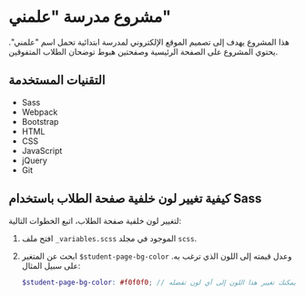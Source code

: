 # مشروع مدرسة "علمني"

هذا المشروع يهدف إلى تصميم الموقع الإلكتروني لمدرسة ابتدائية تحمل اسم "علمني". يحتوي المشروع على الصفحة الرئيسية وصفحتين هبوط توضحان الطلاب المتفوقين.

## التقنيات المستخدمة

- Sass
- Webpack
- Bootstrap
- HTML
- CSS
- JavaScript
- jQuery
- Git

## كيفية تغيير لون خلفية صفحة الطلاب باستخدام Sass

لتغيير لون خلفية صفحة الطلاب، اتبع الخطوات التالية:

1. افتح ملف `_variables.scss` الموجود في مجلد `scss`.
2. ابحث عن المتغير `$student-page-bg-color` وعدل قيمته إلى اللون الذي ترغب به. على سبيل المثال:

   ```scss
   $student-page-bg-color: #f0f0f0; // يمكنك تغيير هذا اللون إلى أي لون تفضله
